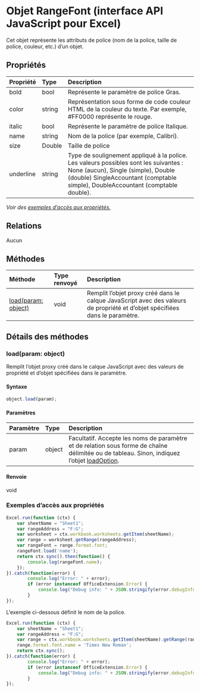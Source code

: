 # <a name="rangefont-object-(javascript-api-for-excel)"></a>Objet RangeFont (interface API JavaScript pour Excel)

Cet objet représente les attributs de police (nom de la police, taille de police, couleur, etc.) d’un objet.

## <a name="properties"></a>Propriétés

| Propriété     | Type   |Description
|:---------------|:--------|:----------|
|bold|bool|Représente le paramètre de police Gras.|
|color|string|Représentation sous forme de code couleur HTML de la couleur du texte. Par exemple, #FF0000 représente le rouge.|
|italic|bool|Représente le paramètre de police Italique.|
|name|string|Nom de la police (par exemple, Calibri).|
|size|Double|Taille de police|
|underline|string|Type de soulignement appliqué à la police. Les valeurs possibles sont les suivantes : None (aucun), Single (simple), Double (double) SingleAccountant (comptable simple), DoubleAccountant (comptable double).|

_Voir des [exemples d’accès aux propriétés.](#property-access-examples)_

## <a name="relationships"></a>Relations
Aucun


## <a name="methods"></a>Méthodes

| Méthode           | Type renvoyé    |Description|
|:---------------|:--------|:----------|
|[load(param: object)](#loadparam-object)|void|Remplit l’objet proxy créé dans le calque JavaScript avec des valeurs de propriété et d’objet spécifiées dans le paramètre.|

## <a name="method-details"></a>Détails des méthodes


### <a name="load(param:-object)"></a>load(param: object)
Remplit l’objet proxy créé dans le calque JavaScript avec des valeurs de propriété et d’objet spécifiées dans le paramètre.

#### <a name="syntax"></a>Syntaxe
```js
object.load(param);
```

#### <a name="parameters"></a>Paramètres
| Paramètre    | Type   |Description|
|:---------------|:--------|:----------|
|param|object|Facultatif. Accepte les noms de paramètre et de relation sous forme de chaîne délimitée ou de tableau. Sinon, indiquez l’objet [loadOption](loadoption.md).|

#### <a name="returns"></a>Renvoie
void
### <a name="property-access-examples"></a>Exemples d’accès aux propriétés

```js
Excel.run(function (ctx) { 
    var sheetName = "Sheet1";
    var rangeAddress = "F:G";
    var worksheet = ctx.workbook.worksheets.getItem(sheetName);
    var range = worksheet.getRange(rangeAddress);
    var rangeFont = range.format.font;
    rangeFont.load('name');
    return ctx.sync().then(function() {
        console.log(rangeFont.name);
    });
}).catch(function(error) {
        console.log("Error: " + error);
        if (error instanceof OfficeExtension.Error) {
            console.log("Debug info: " + JSON.stringify(error.debugInfo));
        }
});
```
L’exemple ci-dessous définit le nom de la police. 

```js
Excel.run(function (ctx) { 
    var sheetName = "Sheet1";
    var rangeAddress = "F:G";
    var range = ctx.workbook.worksheets.getItem(sheetName).getRange(rangeAddress);
    range.format.font.name = 'Times New Roman';
    return ctx.sync(); 
}).catch(function(error) {
        console.log("Error: " + error);
        if (error instanceof OfficeExtension.Error) {
            console.log("Debug info: " + JSON.stringify(error.debugInfo));
        }
});
```
